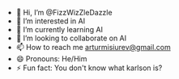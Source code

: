 - 👋 Hi, I’m @FizzWizZleDazzle
- 👀 I’m interested in AI
- 🌱 I’m currently learning AI
- 💞️ I’m looking to collaborate on AI
- 📫 How to reach me arturmisiurev@gmail.com
- 😄 Pronouns: He/Him
- ⚡ Fun fact: You don't know what karlson is?

<!---
FizzWizZleDazzle/FizzWizZleDazzle is a ✨ special ✨ repository because its `README.md` (this file) appears on your GitHub profile.
You can click the Preview link to take a look at your changes.
--->

